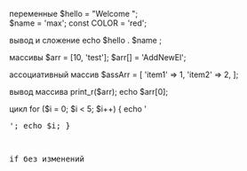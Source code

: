 переменные
$hello = "Welcome ";  
$name = 'max';
const COLOR = 'red';

вывод и сложение
echo $hello . $name ;


массивы
$arr = [10, 'test'];
$arr[] = 'AddNewEl';


aссоциативный массив
$assArr = [
    'item1' => 1,
    'item2' => 2,
];

вывод массива
print_r($arr);
echo $arr[0];

цикл
for ($i = 0; $i < 5; $i++) {
    echo '<pre>';
    echo $i;
}


if без изменений
